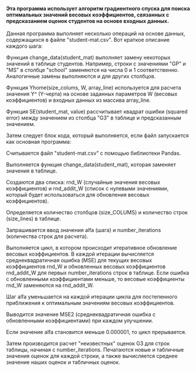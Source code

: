 **Эта программа использует алгоритм градиентного спуска для поиска оптимальных значений весовых коэффициентов, связанных с предсказанием оценок студентов на основе входных данных.**<br><br>
Данная программа выполняет несколько операций на основе данных, содержащихся в файле "student-mat.csv". Вот краткое описание каждого шага:

Функция change_data(student_mat) выполняет замену некоторых значений в таблице студентов. Например, строки с значениями "GP" и "MS" в столбце "school" заменяются на числа 0 и 1 соответственно. Аналогичные замены выполняются и для других столбцов.

Функция Yhome(size_colums, W, array_line) используется для расчета значения Y^ (Y-черта) на основе заданных параметров W (весовых коэффициентов) и входных данных из массива array_line.

Функция SE(student_mat, value) рассчитывает квадрат ошибки (squared error) между значением из столбца "G3" в таблице и предсказанным значением.

Затем следует блок кода, который выполняется, если файл запускается как основная программа:

Считывается файл "student-mat.csv" с помощью библиотеки Pandas.

Выполняется функция change_data(student_mat), которая заменяет значения в таблице.

Создаются два списка: rnd_W (случайные значения весовых коэффициентов) и rnd_addit_W (список с нулевыми значениями, который будет использоваться для обновления весовых коэффициентов).

Определяется количество столбцов (size_COLUMS) и количество строк (size_lines) в таблице.

Запрашивается ввод значения alfa (шага) и number_iterations (количества строк для расчета).

Выполняется цикл, в котором происходит итеративное обновление весовых коэффициентов. В каждой итерации вычисляется среднеквадратичная ошибка (MSE) для текущих весовых коэффициентов rnd_W и обновленных весовых коэффициентов rnd_addit_W для первых number_iterations строк в таблице. Если ошибка с обновленными коэффициентами меньше, то весовые коэффициенты rnd_W заменяются на rnd_addit_W.

Шаг alfa уменьшается на каждой итерации цикла для постепенного приближения к оптимальным значениям весовых коэффициентов.

Выводится значение MSE2 (среднеквадратичная ошибка с обновленными коэффициентами) при каждом улучшении.

Если значение alfa становится меньше 0.000001, то цикл прерывается.

Затем производится расчет "неизвестных" оценок G3 для строк таблицы, начиная с number_iterations. Печатаются новые и табличные значения оценок для каждой строки, а также вычисляется среднее значение наших оценок и табличных оценок.
